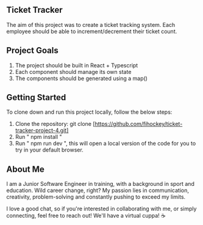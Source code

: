 ## Ticket Tracker
The aim of this project was to create a ticket tracking system. Each employee should be able to increment/decrement their ticket
count.


## Project Goals

1. The project should be built in React + Typescript
2. Each component should manage its own state
3. The components should be generated using a map()


## Getting Started

To clone down and run this project locally, follow the below steps:

1. Clone the repository: git clone [https://github.com/fihockey/ticket-tracker-project-4.git]
2. Run " npm install "
3. Run " npm run dev ", this will open a local version of the code for you to try in your default browser.


## About Me

I am a Junior Software Engineer in training, with a background in sport and education. Wild career change, right? 
My passion lies in communication, creativity, problem-solving and constantly pushing to exceed my limits. 

I love a good chat, so if you're interested in collaborating with me, or simply connecting, feel free to reach out! We'll have a virtual cuppa! ☕